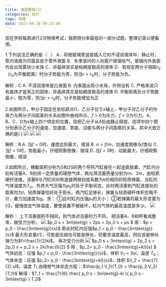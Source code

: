 ```yaml
---
title: 难题整理(2)
categories: 知识
tags: 物理
date: 2022-04-26 09:25:00
---
```

现在学校每周进行2次物理考试，我把得分率最低的一部分试题，整理记录以便备用。
<!-- more -->

1.下列说法正确的是（   ）
A．将细玻璃管竖直插入它的不浸润液体中，静止时，管内液面为凹面且低于管外液面
B．冬季室内的人向窗户玻璃哈气，玻璃内外表面均会出现雾状小水珠
C．非晶体其实是粘稠度极高的液体
D．若规定两分子相距$r_0$（$r_0$为平衡距离）时分子势能为零，则当$r>r_0$时，分子势能为负。

解析：C
A. 不浸润液体是凸液面
B. 内表面出现小水珠，外侧没有
C. 严格来说只有晶体才是真正的固体，非晶体其实是粘稠度极高的液体
D. 平衡距离处分子势能最小，取为零，则当$r>r_0$时，分子势能增加为正


2.如图所示，甲分子固定在坐标原点O，乙分子位于x轴上，甲分子对乙分子的作用力与两分子间距离的关系如图中曲线所示。$f>0$为斥力，$f<0$为引力。A、B、C、D为x轴上四个特定的位置，现把乙分子从A处由静止释放，选项中四个图分别表示乙分子的速度、加速度、势能、动能与两分子间距离的关系，其中大致正确的是(    )
![](https://cdn.jsdelivr.net/gh/63cheng/album/202204260911491.png)
![](https://cdn.jsdelivr.net/gh/63cheng/album/202204260911515.png)
![](https://cdn.jsdelivr.net/gh/63cheng/album/202204260911644.png)

解析：B
A. 当$f=0$时，速度达到最大，错误
B. $a=f/m$，加速度图像与$f$类似
C. 当$f=0$时，势能最小，仔细观察图像，错误
D. 当$f=0$时，动能最大，仔细观察图像，错误

3.如图所示，横截面积分别为S和2S的两个导热汽缸接在一起竖直放置，汽缸内分别有活塞A、B封闭一定质量的理想气体，两光滑活塞质量分别为m、2m，由轻质硬杆连接，活塞B与汽缸间对称连接两根劲度系数为k的相同的轻质弹簧。当缸内气体温度为$T_0$，外界大气压强为$p_0$时处于平衡状态，此时两活塞到汽缸连接处的距离均为$l$，轻质弹簧恰好处于原长。两汽缸足够长，弹簧与轻质硬杆体积忽略不计，重力加速度为$\text{g}$。求：
①此时缸内压强$p_1$的大小；
②若弹簧的最大形变量为$l/2$，缓慢改变气体温度，要使装置不被破坏，缸内气体的最高温度是多少。
![](https://cdn.jsdelivr.net/gh/63cheng/album/202204260910405.png)

解析：
上下活塞面积不相同，则气体对活塞的力不同。
把活塞A、B和杆看成整体，做受力分析，
![](https://cdn.jsdelivr.net/gh/63cheng/album/202204260944798.png)
$p_0 s + 3m\text{g} + 2ps = 2p_0 s + ps  $
得：$p = p_0 - \frac{3m\text{g}}{s}$
即此时缸内压强$p_1 = p_0 - \frac{3m\text{g}}{s}$
最大形变量$l/2$，可能是压缩也可能是伸长，但要求温度最高，则应该是伸长弹力为$f=\frac{1}{2}kl$。
再次受力分析
![](https://cdn.jsdelivr.net/gh/63cheng/album/202204261009046.png)
$p_0 s + 3m\text{g} + 2p_2 s = 2p_0 s + p_2 s + 2k\frac{l}{2} $
得：$p_2= p_0 - \frac{3m\text{g}+kl}{s} $
气体初态：压强 $p_1 = p_0 - \frac{3m\text{g}}{s}$，体积 $V_1 = 3sl$，温度 $T_0$；
气体末态：压强 $p_2= p_0 - \frac{3m\text{g}+kl}{s}$，体积 $V_2 = \frac{7}{2} sl$，温度 $T_1$
由理想气体状态方程：
$\frac{p_1 V_1}{T_0} = \frac{p_2 V_2}{T_1}$
解得：$T_1 = \frac{7}{6} \frac{ p_0 s - 3m\text{g}-kl }{ p_0 s - 3m\text{g} } T_0$